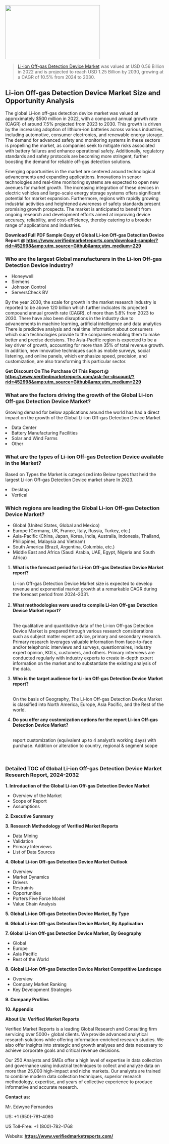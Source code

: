 <img src="https://ffe5etoiles.com/wp-content/uploads/2024/12/MST1-300x171.png" alt="" width="300" height="171" class="alignnone size-medium wp-image-20088" /><blockquote><p><p><a href="https://www.verifiedmarketreports.com/download-sample/?rid=452998&utm_source=Github&utm_medium=229" target="_blank">Li-ion Off-gas Detection Device Market</a> was valued at USD 0.56 Billion in 2022 and is projected to reach USD 1.25 Billion by 2030, growing at a CAGR of 10.5% from 2024 to 2030.</p></blockquote><p><h2>Li-ion Off-gas Detection Device Market Size and Opportunity Analysis</h2><p>The global Li-ion off-gas detection device market was valued at approximately $500 million in 2022, with a compound annual growth rate (CAGR) of around 7.5% projected from 2023 to 2030. This growth is driven by the increasing adoption of lithium-ion batteries across various industries, including automotive, consumer electronics, and renewable energy storage. The demand for advanced safety and monitoring systems in these sectors is propelling the market, as companies seek to mitigate risks associated with battery failures and enhance operational safety. Additionally, regulatory standards and safety protocols are becoming more stringent, further boosting the demand for reliable off-gas detection solutions.</p><p>Emerging opportunities in the market are centered around technological advancements and expanding applications. Innovations in sensor technologies and real-time monitoring systems are expected to open new avenues for market growth. The increasing integration of these devices in electric vehicles and large-scale energy storage systems offers significant potential for market expansion. Furthermore, regions with rapidly growing industrial activities and heightened awareness of safety standards present promising growth prospects. The market is anticipated to benefit from ongoing research and development efforts aimed at improving device accuracy, reliability, and cost-efficiency, thereby catering to a broader range of applications and industries.</p></p><p class=""><strong>Download Full PDF Sample Copy of Global Li-ion Off-gas Detection Device Report @ <a href="https://www.verifiedmarketreports.com/download-sample/?rid=452998&amp;utm_source=Github&amp;utm_medium=229" target="_blank">https://www.verifiedmarketreports.com/download-sample/?rid=452998&amp;utm_source=Github&amp;utm_medium=229</a></strong></p><h3 id="" class="">Who are the largest Global manufacturers in the Li-ion Off-gas Detection Device industry?</h3><p><li>Honeywell</li><li> Siemens</li><li> Johnson Control</li><li> ServersCheck BV</li></p><div class=""><div class="" dir="" data-message-author-role="" data-message-id="" data-message-model-slug=""><div class=""><div class=""><div class=""><div class="" dir="" data-message-author-role="" data-message-id="" data-message-model-slug=""><div class=""><div class=""><p>By the year 2030, the scale for growth in the market research industry is reported to be above 120 billion which further indicates its projected compound annual growth rate (CAGR), of more than 5.8% from 2023 to 2030. There have also been disruptions in the industry due to advancements in machine learning, artificial intelligence and data analytics There is predictive analysis and real time information about consumers which such technologies provide to the companies enabling them to make better and precise decisions. The Asia-Pacific region is expected to be a key driver of growth, accounting for more than 35% of total revenue growth. In addition, new innovative techniques such as mobile surveys, social listening, and online panels, which emphasize speed, precision, and customization, are also transforming this particular sector.</p><p><strong>Get Discount On The Purchase Of This Report @&nbsp; <a href="https://www.verifiedmarketreports.com/ask-for-discount/?rid=452998&amp;utm_source=Github&amp;utm_medium=229" target="_blank">https://www.verifiedmarketreports.com/ask-for-discount/?rid=452998&amp;utm_source=Github&amp;utm_medium=229</a></strong></p></div></div></div></div></div></div></div></div><h3 id="" class="">What are the factors driving the growth of the Global Li-ion Off-gas Detection Device Market?</h3><p id="" class="">Growing demand for below applications around the world has had a direct impact on the growth of the Global Li-ion Off-gas Detection Device Market</p><p id="" class=""><li>Data Center</li><li> Battery Manufacturing Facilities</li><li> Solar and Wind Farms</li><li> Other</li></p><h3 id="" class="">What are the types of Li-ion Off-gas Detection Device available in the Market?</h3><p id="" class="">Based on Types the Market is categorized into Below types that held the largest Li-ion Off-gas Detection Device market share In 2023.</p><p id="" class=""><li>Desktop</li><li> Vertical</li></p><h3 id="" class="">Which regions are leading the Global Li-ion Off-gas Detection Device Market?</h3><ul><li>Global (United States, Global and Mexico)</li><li>Europe (Germany, UK, France, Italy, Russia, Turkey, etc.)</li><li>Asia-Pacific (China, Japan, Korea, India, Australia, Indonesia, Thailand, Philippines, Malaysia and Vietnam)</li><li>South America (Brazil, Argentina, Columbia, etc.)</li><li>Middle East and Africa (Saudi Arabia, UAE, Egypt, Nigeria and South Africa)</li></ul><p><ol><li><strong>What is the forecast period for Li-ion Off-gas Detection Device Market report?<br /></strong><br /><span data-sheets-root="1" data-sheets-value="{&quot;1&quot;:2,&quot;2&quot;:&quot;XXXX size is expected to develop revenue and exponential market growth at a remarkable CAGR during the forecast period from 2024&ndash;2030.&quot;}" data-sheets-userformat="{&quot;2&quot;:12674,&quot;4&quot;:{&quot;1&quot;:2,&quot;2&quot;:16776960},&quot;10&quot;:2,&quot;11&quot;:0,&quot;15&quot;:&quot;Arial&quot;,&quot;16&quot;:12}">Li-ion Off-gas Detection Device Market size is expected to develop revenue and exponential market growth at a remarkable CAGR during the forecast period from 2024&ndash;2031.</span><br /><br /></li><li><strong>What methodologies were used to compile Li-ion Off-gas Detection Device Market report?<br /><br /></strong><p>The qualitative and quantitative data of the&nbsp;Li-ion Off-gas Detection Device Market is prepared through various research considerations such as subject matter expert advice, primary and secondary research. Primary research leverages valuable information from face-to-face and/or telephonic interviews and surveys, questionnaires, industry expert opinion, KOLs, customers, and others. Primary interviews are conducted regularly with industry experts to create in-depth expert information on the market and to substantiate the existing analysis of the data.&nbsp;</p></li><li><strong>Who is the target audience for Li-ion Off-gas Detection Device Market report?<br /><br /></strong><p>On the basis of Geography, The&nbsp;Li-ion Off-gas Detection Device Market is classified into North America, Europe, Asia Pacific, and the Rest of the world.</p></li><li><strong>Do you offer any customization options for the report Li-ion Off-gas Detection Device Market?<br /><br /></strong><p>report customization (equivalent up to 4 analyst&rsquo;s working days) with purchase. Addition or alteration to country, regional &amp; segment scope</p><p>&nbsp;</p></li></ol></p><h3 id="" class="">Detailed TOC of Global Li-ion Off-gas Detection Device Market Research Report, 2024-2032</h3><p id="" class=""><strong>1. Introduction of the Global Li-ion Off-gas Detection Device Market</strong></p><ul><li>Overview of the Market</li><li>Scope of Report</li><li>Assumptions</li></ul><p id="" class=""><strong>2. Executive Summary</strong></p><p id="" class=""><strong>3. Research Methodology of&nbsp;Verified Market Reports</strong></p><ul><li>Data Mining</li><li>Validation</li><li>Primary Interviews</li><li>List of Data Sources</li></ul><p id="" class=""><strong>4. Global Li-ion Off-gas Detection Device Market Outlook</strong></p><ul><li>Overview</li><li>Market Dynamics</li><li>Drivers</li><li>Restraints</li><li>Opportunities</li><li>Porters Five Force Model</li><li>Value Chain Analysis</li></ul><p id="" class=""><strong>5. Global Li-ion Off-gas Detection Device Market, By&nbsp;Type</strong></p><p id="" class=""><strong>6. Global Li-ion Off-gas Detection Device Market, By Application</strong></p><p id="" class=""><strong>7. Global Li-ion Off-gas Detection Device Market, By Geography</strong></p><ul><li>Global</li><li>Europe</li><li>Asia Pacific</li><li>Rest of the World</li></ul><p id="" class=""><strong>8. Global Li-ion Off-gas Detection Device Market Competitive Landscape</strong></p><ul><li>Overview</li><li>Company Market Ranking</li><li>Key Development Strategies</li></ul><p id="" class=""><strong>9. Company Profiles</strong></p><p id="" class=""><strong>10. Appendix</strong></p><p id="" class=""><strong>About Us: Verified Market Reports</strong></p><p id="" class="">Verified Market Reports is a leading Global Research and Consulting firm servicing over 5000+ global clients. We provide advanced analytical research solutions while offering information-enriched research studies. We also offer insights into strategic and growth analyses and data necessary to achieve corporate goals and critical revenue decisions.</p><p id="" class="">Our 250 Analysts and SMEs offer a high level of expertise in data collection and governance using industrial techniques to collect and analyze data on more than 25,000 high-impact and niche markets. Our analysts are trained to combine modern data collection techniques, superior research methodology, expertise, and years of collective experience to produce informative and accurate research.</p><p id="" class=""><strong>Contact us:</strong></p><p id="" class="">Mr. Edwyne Fernandes</p><p id="" class="">US: +1 (650)-781-4080</p><p id="" class="">US Toll-Free: +1 (800)-782-1768</p><p id="" class="">Website: <a target="" data-test-app-aware-link=""><strong>https://www.verifiedmarketreports.com/</strong></a></p>
